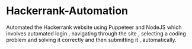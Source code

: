 # Hackerrank-Automation
Automated the Hackerrank website using Puppeteer and NodeJS which involves automated login , navigating through the site , selecting a coding problem and solving it correctly and then submitting it , automatically.
